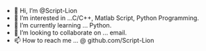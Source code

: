 - 👋 Hi, I’m @Script-Lion
- 👀 I’m interested in ...C/C++, Matlab Script, Python Programming. 
- 🌱 I’m currently learning ... Python.
- 💞️ I’m looking to collaborate on ... email.
- 📫 How to reach me ... @ github.com/Script-Lion

<!---
Script-Lion/Script-Lion is a ✨ special ✨ repository because its `README.md` (this file) appears on your GitHub profile.
You can click the Preview link to take a look at your changes.
--->
